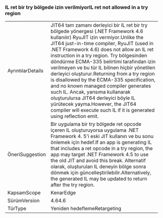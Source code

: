 ### <a name="il-ret-not-allowed-in-a-try-region"></a><span data-ttu-id="acba6-101">IL ret bir try bölgede izin verilmiyor</span><span class="sxs-lookup"><span data-stu-id="acba6-101">IL ret not allowed in a try region</span></span>

|   |   |
|---|---|
|<span data-ttu-id="acba6-102">Ayrıntılar</span><span class="sxs-lookup"><span data-stu-id="acba6-102">Details</span></span>|<span data-ttu-id="acba6-103">JIT64 tam zamanı derleyici bir IL ret bir try bölgede yönergesi (.NET Framework 4.6 kullanılır) RyuJIT izin vermiyor.</span><span class="sxs-lookup"><span data-stu-id="acba6-103">Unlike the JIT64 just-in-time compiler, RyuJIT (used in .NET Framework 4.6) does not allow an IL ret instruction in a try region.</span></span> <span data-ttu-id="acba6-104">Try bölgesinden döndürme ECMA-335 belirtimi tarafından izin verilmeyen ve bu tür IL bilinen hiçbir yönetilen derleyici oluşturur.</span><span class="sxs-lookup"><span data-stu-id="acba6-104">Returning from a try region is disallowed by the ECMA-335 specification, and no known managed compiler generates such IL.</span></span> <span data-ttu-id="acba6-105">Ancak, yansıma kullanarak oluşturulursa JIT64 derleyici böyle IL yürütecek yayma.</span><span class="sxs-lookup"><span data-stu-id="acba6-105">However, the JIT64 compiler will execute such IL if it is generated using reflection emit.</span></span>|
|<span data-ttu-id="acba6-106">Öneri</span><span class="sxs-lookup"><span data-stu-id="acba6-106">Suggestion</span></span>|<span data-ttu-id="acba6-107">Bir uygulama bir try bölgede ret opcode içeren IL oluşturuyorsa uygulama .NET Framework 4. 5'i eski JIT kullanın ve bu sonu önlemek için hedef.</span><span class="sxs-lookup"><span data-stu-id="acba6-107">If an app is generating IL that includes a ret opcode in a try region, the app may target .NET Framework 4.5 to use the old JIT and avoid this break.</span></span> <span data-ttu-id="acba6-108">Alternatif olarak, oluşturulan IL deneyin bölge sonra dönmek için güncelleştirilebilir.</span><span class="sxs-lookup"><span data-stu-id="acba6-108">Alternatively, the generated IL may be updated to return after the try region.</span></span>|
|<span data-ttu-id="acba6-109">Kapsam</span><span class="sxs-lookup"><span data-stu-id="acba6-109">Scope</span></span>|<span data-ttu-id="acba6-110">Kenar</span><span class="sxs-lookup"><span data-stu-id="acba6-110">Edge</span></span>|
|<span data-ttu-id="acba6-111">Sürüm</span><span class="sxs-lookup"><span data-stu-id="acba6-111">Version</span></span>|<span data-ttu-id="acba6-112">4.6</span><span class="sxs-lookup"><span data-stu-id="acba6-112">4.6</span></span>|
|<span data-ttu-id="acba6-113">Tür</span><span class="sxs-lookup"><span data-stu-id="acba6-113">Type</span></span>|<span data-ttu-id="acba6-114">Yeniden hedefleme</span><span class="sxs-lookup"><span data-stu-id="acba6-114">Retargeting</span></span>|

